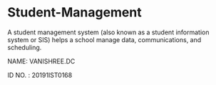 # Student-Management
A student management system (also known as a student information system or SIS) helps a school manage data, communications, and scheduling.

NAME: VANISHREE.DC 

ID NO. : 20191IST0168
